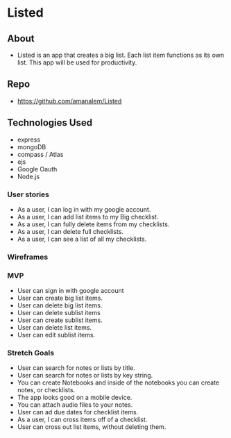 # Listed
## About
* Listed is an app that creates a big list. Each list item functions as its own list. This app will be used for productivity.


## Repo
* https://github.com/amanalem/Listed

## Technologies Used
* express
* mongoDB
* compass / Atlas
* ejs
* Google Oauth
* Node.js



### User stories
* As a user, I can log in with my google account.
* As a user, I can add list items to my Big checklist.
* As a user, I can fully delete items from my checklists.
* As a user, I can delete full checklists.
* As a user, I can see a list of all my checklists.

### Wireframes


### MVP
* User can sign in with google account
* User can create big list items. 
* User can delete big list items.
* User can delete sublist items
* User can create sublist items.
* User can delete list items.
* User can edit sublist items.

### Stretch Goals
* User can search for notes or lists by title.
* User can search for notes or lists by key string.
* You can create Notebooks and inside of the notebooks you can create notes, or checklists.
* The app looks good on a mobile device.
* You can attach audio files to your notes.
* User can ad due dates for checklist items.
* As a user, I can cross items off of a checklist.
* User can cross out list items, without deleting them.